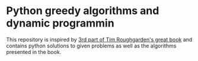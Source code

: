 # Python greedy algorithms and dynamic programmin
This repository is inspired by [3rd part of Tim Roughgarden's great book](https://www.amazon.com/dp/0999282948) 
and contains python solutions to given problems as well as the algorithms presented in the book. 
